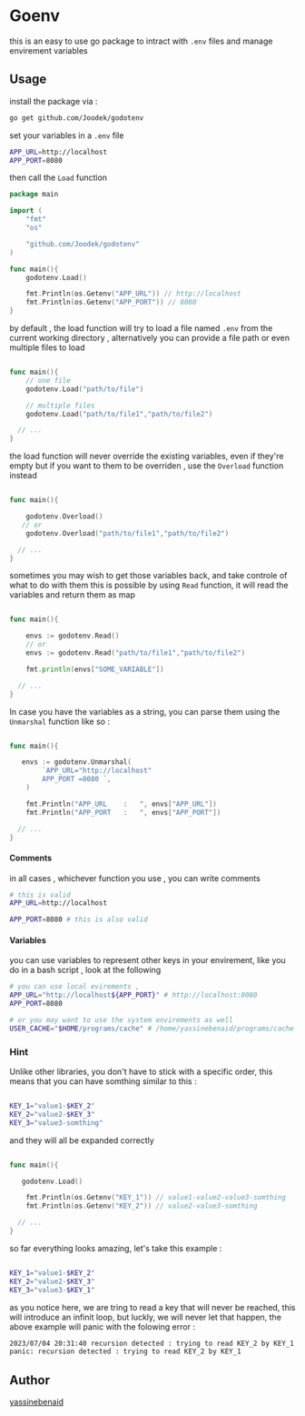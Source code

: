 # Goenv

this is an easy to use go package to intract with `.env` files and manage envirement variables

## Usage

install the package via :

```bash
go get github.com/Joodek/godotenv
```

set your variables in a `.env` file

```bash
APP_URL=http://localhost
APP_PORT=8080

```

then call the `Load` function

```go
package main

import (
    "fmt"
    "os"

    "github.com/Joodek/godotenv"
)

func main(){
    godotenv.Load()

    fmt.Println(os.Getenv("APP_URL")) // http://localhost
    fmt.Println(os.Getenv("APP_PORT")) // 8080
}

```

by default , the load function will try to load a file named `.env` from the current working directory , alternatively you can provide a file path or even multiple files to load

```go

func main(){
    // one file
    godotenv.Load("path/to/file")

    // multiple files
    godotenv.Load("path/to/file1","path/to/file2")

  // ...
}

```

the load function will never override the existing variables, even if they're empty
but if you want to them to be overriden , use the `Overload` function instead

```go

func main(){

    godotenv.Overload()
   // or
    godotenv.Overload("path/to/file1","path/to/file2")

  // ...
}

```

sometimes you may wish to get those variables back, and take controle of what to do with them
this is possible by using `Read` function, it will read the variables and return them as map

```go

func main(){

    envs := godotenv.Read()
    // or
    envs := godotenv.Read("path/to/file1","path/to/file2")

    fmt.println(envs["SOME_VARIABLE"])

  // ...
}

```

In case you have the variables as a string, you can parse them using the `Unmarshal` function like so :

```go

func main(){

   envs := godotenv.Unmarshal(
		`APP_URL="http://localhost"
		APP_PORT =8080 `,
	)

	fmt.Println("APP_URL    :   ", envs["APP_URL"])
	fmt.Println("APP_PORT   :   ", envs["APP_PORT"])

  // ...
}

```

#### Comments

in all cases , whichever function you use , you can write comments

```bash
# this is valid
APP_URL=http://localhost

APP_PORT=8080 # this is also valid

```

#### Variables

you can use variables to represent other keys in your envirement, like you do in a bash script , look at the following

```bash
# you can use local evirements ,
APP_URL="http://localhost${APP_PORT}" # http://localhost:8080
APP_PORT=8080

# or you may want to use the system envirements as well
USER_CACHE="$HOME/programs/cache" # /home/yassinebenaid/programs/cache

```

### Hint

Unlike other libraries, you don't have to stick with a specific order, this means that you can have somthing similar to this :

```bash

KEY_1="value1-$KEY_2"
KEY_2="value2-$KEY_3"
KEY_3="value3-somthing"
```

and they will all be expanded correctly

```go

func main(){

   godotenv.Load()

	fmt.Println(os.Getenv("KEY_1")) // value1-value2-value3-somthing
	fmt.Println(os.Getenv("KEY_2")) // value2-value3-somthing

  // ...
}

```

so far everything looks amazing, let's take this example :

```bash

KEY_1="value1-$KEY_2"
KEY_2="value2-$KEY_3"
KEY_3="value3-$KEY_1"
```

as you notice here, we are tring to read a key that will never be reached, this will introduce an infinit loop, but luckly, we will never let that happen, the above example will panic with the folowing error :

```bash
2023/07/04 20:31:40 recursion detected : trying to read KEY_2 by KEY_1
panic: recursion detected : trying to read KEY_2 by KEY_1
```

## Author

[yassinebenaid](https://github.com/yassinebenaid)
